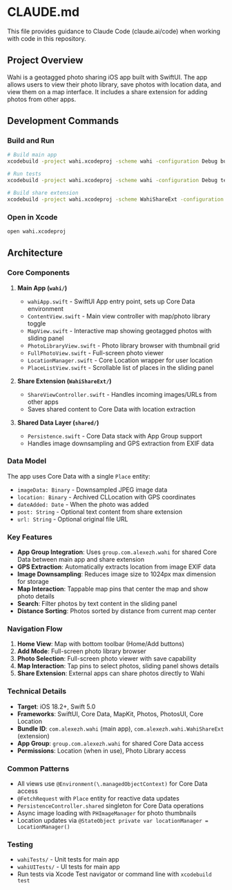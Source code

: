 # CLAUDE.md

This file provides guidance to Claude Code (claude.ai/code) when working with code in this repository.

## Project Overview

Wahi is a geotagged photo sharing iOS app built with SwiftUI. The app allows users to view their photo library, save photos with location data, and view them on a map interface. It includes a share extension for adding photos from other apps.

## Development Commands

### Build and Run
```bash
# Build main app
xcodebuild -project wahi.xcodeproj -scheme wahi -configuration Debug build

# Run tests
xcodebuild -project wahi.xcodeproj -scheme wahi -configuration Debug test -destination 'platform=iOS Simulator,name=iPhone 15'

# Build share extension
xcodebuild -project wahi.xcodeproj -scheme WahiShareExt -configuration Debug build
```

### Open in Xcode
```bash
open wahi.xcodeproj
```

## Architecture

### Core Components

1. **Main App (`wahi/`)**
   - `wahiApp.swift` - SwiftUI App entry point, sets up Core Data environment
   - `ContentView.swift` - Main view controller with map/photo library toggle
   - `MapView.swift` - Interactive map showing geotagged photos with sliding panel
   - `PhotoLibraryView.swift` - Photo library browser with thumbnail grid
   - `FullPhotoView.swift` - Full-screen photo viewer
   - `LocationManager.swift` - Core Location wrapper for user location
   - `PlaceListView.swift` - Scrollable list of places in the sliding panel

2. **Share Extension (`WahiShareExt/`)**
   - `ShareViewController.swift` - Handles incoming images/URLs from other apps
   - Saves shared content to Core Data with location extraction

3. **Shared Data Layer (`shared/`)**
   - `Persistence.swift` - Core Data stack with App Group support
   - Handles image downsampling and GPS extraction from EXIF data

### Data Model

The app uses Core Data with a single `Place` entity:
- `imageData: Binary` - Downsampled JPEG image data
- `location: Binary` - Archived CLLocation with GPS coordinates
- `dateAdded: Date` - When the photo was added
- `post: String` - Optional text content from share extension
- `url: String` - Optional original file URL

### Key Features

- **App Group Integration**: Uses `group.com.alexezh.wahi` for shared Core Data between main app and share extension
- **GPS Extraction**: Automatically extracts location from image EXIF data
- **Image Downsampling**: Reduces image size to 1024px max dimension for storage
- **Map Interaction**: Tappable map pins that center the map and show photo details
- **Search**: Filter photos by text content in the sliding panel
- **Distance Sorting**: Photos sorted by distance from current map center

### Navigation Flow

1. **Home View**: Map with bottom toolbar (Home/Add buttons)
2. **Add Mode**: Full-screen photo library browser
3. **Photo Selection**: Full-screen photo viewer with save capability
4. **Map Interaction**: Tap pins to select photos, sliding panel shows details
5. **Share Extension**: External apps can share photos directly to Wahi

### Technical Details

- **Target**: iOS 18.2+, Swift 5.0
- **Frameworks**: SwiftUI, Core Data, MapKit, Photos, PhotosUI, Core Location
- **Bundle ID**: `com.alexezh.wahi` (main app), `com.alexezh.wahi.WahiShareExt` (extension)
- **App Group**: `group.com.alexezh.wahi` for shared Core Data access
- **Permissions**: Location (when in use), Photo Library access

### Common Patterns

- All views use `@Environment(\.managedObjectContext)` for Core Data access
- `@FetchRequest` with `Place` entity for reactive data updates
- `PersistenceController.shared` singleton for Core Data operations
- Async image loading with `PHImageManager` for photo thumbnails
- Location updates via `@StateObject private var locationManager = LocationManager()`

### Testing

- `wahiTests/` - Unit tests for main app
- `wahiUITests/` - UI tests for main app
- Run tests via Xcode Test navigator or command line with `xcodebuild test`